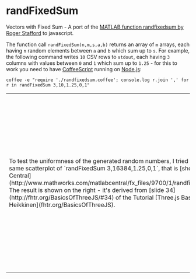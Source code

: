 randFixedSum
============

Vectors with Fixed Sum - A port of the [MATLAB function randfixedsum by Roger Stafford](http://www.mathworks.com/matlabcentral/fileexchange/9700-random-vectors-with-fixed-sum) to javascript.

The function call `randFixedSum(n,m,s,a,b)` returns an array of `m` arrays, each having `n` random elements between
`a` and `b` which sum up to `s`.
For example, the following command writes `10` CSV rows to `stdout`, each having `3` columns with values between `0` and `1` which sum up to `1.25` - for this to work you need to have [CoffeeScript](http://coffescript.org) running on [Node.js](http://nodejs.org):

    coffee -e "require './randfixedsum.coffee'; console.log r.join ',' for r in randFixedSum 3,10,1.25,0,1"

<table><tr><td>
To test the uniformness of the generated random numbers, I tried to come up with the same scatterplot of `randFixedSum 3,16384,1.25,0,1`, that is [shown on MATLAB Central](http://www.mathworks.com/matlabcentral/fx_files/9700/1/randfixedsum_example.jpg). The result is shown on the right - it's derived from [slide 34](http://fhtr.org/BasicsOfThreeJS/#34) of the Tutorial [Three.js Basics by Ilmari Heikkinen](fhtr.org/BasicsOfThreeJS).
</td><td>
<iframe src="http://bstr.at/randFixedSum/scatterplot/" width="480" height="480"></iframe>
</td></tr><table>
